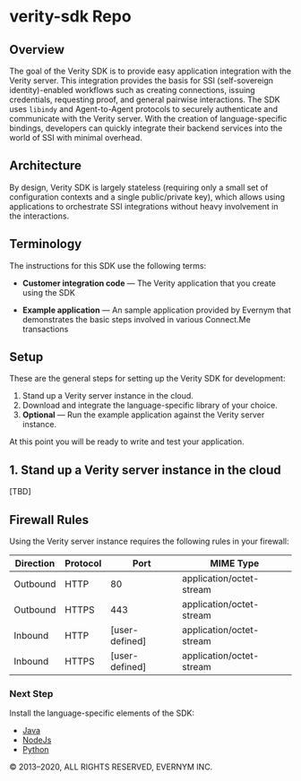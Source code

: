 # verity-sdk Repo

## Overview

The goal of the Verity SDK is to provide easy application integration with the Verity server. This integration provides the basis for SSI (self-sovereign identity)-enabled workflows such as creating connections, issuing credentials, requesting proof, and general pairwise interactions. The SDK uses `libindy` and Agent-to-Agent protocols to securely authenticate and communicate with the Verity server. With the creation of language-specific bindings, developers can quickly integrate their backend services into the world of SSI with minimal overhead.

## Architecture

By design, Verity SDK is largely stateless (requiring only a small set of configuration contexts and a single public/private key), which allows using applications to orchestrate SSI integrations without heavy involvement in the interactions.

## Terminology

The instructions for this SDK use the following terms:

* **Customer integration code** &#8212; The Verity application that you create using the SDK

* **Example application** &#8212; An sample application provided by Evernym that demonstrates the basic steps involved in various Connect.Me transactions

## Setup 

These are the general steps for setting up the Verity SDK for development:

1. Stand up a Verity server instance in the cloud. 
3. Download and integrate the language-specific library of your choice.
4. **Optional** &#8212; Run the example application against the Verity server instance.

At this point you will be ready to write and test your application.


<a id="cloud"></a>

## 1. Stand up a Verity server instance in the cloud
<!--need info from Trev on this-->[TBD]

## Firewall Rules

Using the Verity server instance requires the following rules in your firewall:

| Direction | Protocol | Port | MIME Type |
| --- | --- | --- | --- |
| Outbound | HTTP | 80 | application/octet-stream |
| Outbound | HTTPS | 443 | application/octet-stream |
| Inbound | HTTP | [user-defined] | application/octet-stream |
| Inbound | HTTPS | [user-defined] | application/octet-stream |


### Next Step

Install the language-specific elements of the SDK:
* [Java](/docs/Getting-Started/java/README.md)
* [NodeJs](/docs/Getting-Started/nodejs/README.md)
* [Python](/docs/Getting-Started/python/README.md)

© 2013&#8211;2020, ALL RIGHTS RESERVED, EVERNYM INC.